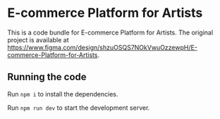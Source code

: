 
  # E-commerce Platform for Artists

  This is a code bundle for E-commerce Platform for Artists. The original project is available at https://www.figma.com/design/shzuOSQS7NOkVwuOzzewpH/E-commerce-Platform-for-Artists.

  ## Running the code

  Run `npm i` to install the dependencies.

  Run `npm run dev` to start the development server.
  